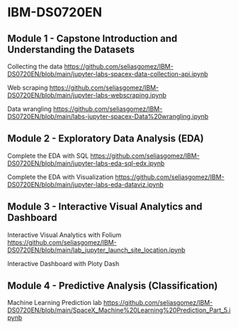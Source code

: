 # IBM-DS0720EN

## Module 1 - Capstone Introduction and Understanding the Datasets

Collecting the data https://github.com/seliasgomez/IBM-DS0720EN/blob/main/jupyter-labs-spacex-data-collection-api.ipynb

Web scraping https://github.com/seliasgomez/IBM-DS0720EN/blob/main/jupyter-labs-webscraping.ipynb

Data wrangling https://github.com/seliasgomez/IBM-DS0720EN/blob/main/labs-jupyter-spacex-Data%20wrangling.ipynb 

## Module 2 - Exploratory Data Analysis (EDA)

Complete the EDA with SQL https://github.com/seliasgomez/IBM-DS0720EN/blob/main/jupyter-labs-eda-sql-edx.ipynb

Complete the EDA with Visualization https://github.com/seliasgomez/IBM-DS0720EN/blob/main/jupyter-labs-eda-dataviz.ipynb

## Module 3 - Interactive Visual Analytics and Dashboard

Interactive Visual Analytics with Folium https://github.com/seliasgomez/IBM-DS0720EN/blob/main/lab_jupyter_launch_site_location.ipynb

Interactive Dashboard with Ploty Dash

## Module 4 - Predictive Analysis (Classification)

Machine Learning Prediction lab https://github.com/seliasgomez/IBM-DS0720EN/blob/main/SpaceX_Machine%20Learning%20Prediction_Part_5.ipynb
